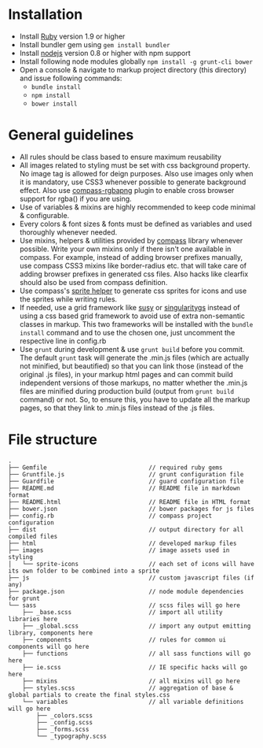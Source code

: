 # Installation

* Install [Ruby](https://www.ruby-lang.org/en/downloads/) version 1.9 or higher 
* Install bundler gem using ```gem install bundler```
* Install [nodejs](http://nodejs.org/download/) version 0.8 or higher with npm support
* Install following node modules globally ```npm install -g grunt-cli bower```
* Open a console & navigate to markup project directory (this directory) and issue following commands:
	* ``` bundle install ```
	* ``` npm install ```
	* ``` bower install ```

# General guidelines

* All rules should be class based to ensure maximum reusability
* All images related to styling must be set with css background property. No image tag is allowed for deign purposes. Also use images only when it is mandatory, use CSS3 whenever possible to generate background effect. Also use [compass-rgbapng](https://github.com/aaronrussell/compass-rgbapng) plugin to enable cross browser support for rgba() if you are using.   
* Use of variables & mixins are highly recommended to keep code minimal & configurable.
* Every colors & font sizes & fonts must be defined as variables and used thoroughly whenever needed.
* Use mixins, helpers & utilities provided by [compass](http://compass-style.org/reference/compass/) library whenever possible. Write your own mixins only if there isn't one available in compass. For example, instead of adding browser prefixes manually, use compass CSS3 mixins like border-radius etc. that will take care of adding browser prefixes in generated css files. Also hacks like clearfix should also be used from compass definition.
* Use compass's [sprite helper](http://compass-style.org/reference/compass/helpers/sprites/) to generate css sprites for icons and use the sprites while writing rules.
* If needed, use a grid framework like [susy](http://susy.oddbird.net/) or [singularitygs](https://github.com/Team-Sass/Singularity) instead of using a css based grid framework to avoid use of extra non-semantic classes in markup. This two frameworks will be installed with the ```bundle install``` command and to use the chosen one, just uncomment the respective line in config.rb
* Use ```grunt``` during development & use ```grunt build``` before you commit. The default ```grunt``` task will generate the .min.js files (which are actually not minified, but beautified) so that you can link those (instead of the original .js files), in your markup html pages and can commit build independent versions of those markups, no matter whether the .min.js files are minified during production build (output from ```grunt build``` command) or not. So, to ensure this, you have to update all the markup pages, so that they link to .min.js files instead of the .js files.

# File structure

```
.
├── Gemfile                             // required ruby gems
├── Gruntfile.js                        // grunt configuration file
├── Guardfile                           // guard configuration file
├── README.md                           // README file in markdown format
├── README.html                         // README file in HTML format
├── bower.json                          // bower packages for js files
├── config.rb                           // compass project configuration
├── dist                                // output directory for all compiled files
├── html                                // developed markup files
├── images                              // image assets used in styling
│   └── sprite-icons                    // each set of icons will have its own folder to be combined into a sprite
├── js                                  // custom javascript files (if any)
├── package.json                        // node module dependencies for grunt
└── sass                                // scss files will go here
    ├── _base.scss                      // import all utility libraries here
    ├── _global.scss                    // import any output emitting library, components here
    ├── components                      // rules for common ui components will go here
    ├── functions                       // all sass functions will go here
    ├── ie.scss                         // IE specific hacks will go here
    ├── mixins                          // all mixins will go here
    ├── styles.scss                     // aggregation of base & global partials to create the final styles.css
    └── variables                       // all variable definitions will go here
        ├── _colors.scss
        ├── _config.scss
        ├── _forms.scss
        └── _typography.scss
```  